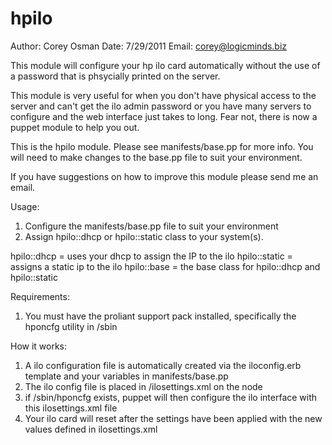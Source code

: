 hpilo
=====
Author: Corey Osman
Date: 7/29/2011
Email: corey@logicminds.biz

This module will configure your hp ilo card automatically without 
the use of a password that is phsycially printed on the server.

This module is very useful for when you don't have physical access
to the server and can't get the ilo admin password or you have many
servers to configure and the web interface just takes to long. 
Fear not, there is now a puppet module to help you out.

This is the hpilo module. Please see manifests/base.pp for more info.
You will need to make changes to the base.pp file to suit your environment.

If you have suggestions on how to improve this module please send me an email.


Usage:
1. Configure the manifests/base.pp file to suit your environment
2. Assign hpilo::dhcp or hpilo::static class to your system(s).

hpilo::dhcp = uses your dhcp to assign the IP to the ilo
hpilo::static = assigns a static ip to the ilo
hpilo::base = the base class for hpilo::dhcp and hpilo::static

Requirements:
1. You must have the proliant support pack installed, specifically the hponcfg utility in /sbin

How it works:
1. A ilo configuration file is automatically created via the iloconfig.erb template
   and your variables in manifests/base.pp
2. The ilo config file is placed in /ilosettings.xml on the node
3. if /sbin/hponcfg exists, puppet will then configure the ilo interface with this ilosettings.xml file
4. Your ilo card will reset after the settings have been applied with the new values defined in ilosettings.xml

